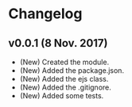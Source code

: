 # Changelog

## v0.0.1 (8 Nov. 2017)
- (New) Created the module.
- (New) Added the package.json.
- (New) Added the ejs class.
- (New) Added the .gitignore.
- (New) Added some tests.